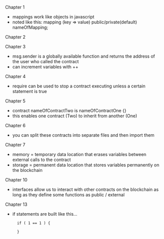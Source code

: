 Chapter 1
- mappings work like objects in javascript
- noted like this: mapping (key => value) public/private(default) nameOfMapping;

Chapter 2

Chapter 3
- msg.sender is a globally available function and returns the address of the user who called the contract
- can increment variables with ++

Chapter 4
- require can be used to stop a contract executing unless a certain statement is true

Chapter 5
- contract nameOfContractTwo is nameOfContractOne {}
- this enables one contract (Two) to inherit from another (One)

Chapter 6
- you can split these contracts into separate files and then import them

Chapter 7
- memory = temporary data location that erases variables between external calls to the contract
- storage = permanent data location that stores variables permanently on the blockchain

Chapter 10
- interfaces allow us to interact with other contracts on the blockchain as long as they define some functions as public / external

Chapter 13
- if statements are built like this...

        if ( 1 == 1 ) {
            
        }
